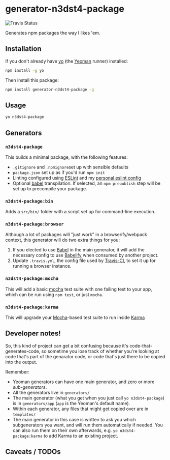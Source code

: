 # generator-n3dst4-package

![Travis Status](https://travis-ci.org/n3dst4/generator-n3dst4-package.svg)

Generates npm packages the way I likes 'em.

## Installation

If you don't already have [yo][yo] (the [Yeoman][yeoman] runner) installed:
```sh
npm install -g yo
```

Then install this package:
```sh
npm install generator-n3dst4-package -g
```

## Usage

```sh
yo n3dst4-package
```

## Generators

### `n3dst4-package`

This builds a minimal package, with the following features:
* `.gitignore` and `.npmignore`set up with sensible defaults
* `package.json` set up as if you'd run `npm init`
* Linting configured using [ESLint][eslint] and my [personal eslint config][eslint-config]
* Optional [babel][babel] transpilation. If selected, an `npm prepublish` step will be set up to precompile your package.

### `n3dst4-package:bin`

Adds a `src/bin/` folder with a script set up for command-line execution.

### `n3dst4-package:browser`

Although a lot of packages will "just work" in a browserify/webpack context, this generator will do two extra things for you:

1. If you elected to use [Babel][babel] in the main generator, it will add the
necessary config to use [Babelify][babelify] when consumed by another project.
2. Update `.travis.yml`, the config file used by [Travis-CI][travis], to set it
up for running a browser instance.

### `n3dst4-package:mocha`

This will add a basic [mocha][mocha] test suite with one failing test to your app, which can be run using `npm test`, or just `mocha`.

### `n3dst4-package:karma`

This will upgrade your [Mocha][mocha]-based test suite to run inside [Karma][karma]

## Developer notes!

So, this kind of project can get a bit confusing because it's code-that-generates-code, so sometime you lose track of whether you're looking at code that's part of the genarator code, or code that's just there to be copied into the output.

Remember:

* Yeoman generators can have one main generator, and zero or more *sub-generators*.
* All the generators live in `generators/`
* The main generator (what you get when you just call `yo n3dst4-package`) is in `generators/app` (`app` is the Yeoman's default name).
* Within each generator, any files that might get copied over are in `templates/`
* The main generator in this case is written to ask you which subgenerators you want, and will run them automatically if needed. You can also run them on their own afterwards, e.g. `yo n3dst4-package:karma` to add Karma to an existing project.

## Caveats / TODOs



[babel]: https://babeljs.io/
[babelify]: https://github.com/babel/babelify
[mocha]: https://mochajs.org/
[travis]: https://travis-ci.org/
[yo]: https://www.npmjs.com/package/yo
[yeoman]: http://yeoman.io/
[karma]: https://karma-runner.github.io/0.13/index.html
[eslint]: http://eslint.org/
[eslint-config]: https://www.npmjs.com/package/@sportingsolutions/eslint-config-shared
